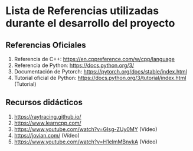 
# Lista de Referencias utilizadas durante el desarrollo del proyecto

## Referencias Oficiales
1. Referencia de C++: https://en.cppreference.com/w/cpp/language
2. Referencia de Python: https://docs.python.org/3/
3. Documentación de Pytorch: https://pytorch.org/docs/stable/index.html
6. Tutorial oficial de Python: https://docs.python.org/3/tutorial/index.html (Tutorial)

## Recursos didácticos
1. https://raytracing.github.io/
2. https://www.learncpp.com/
3. https://www.youtube.com/watch?v=GIsg-ZUy0MY (Vídeo)
4. https://jovian.com/ (Vídeo)
5. https://www.youtube.com/watch?v=H1elmMBnykA (Vídeo)



